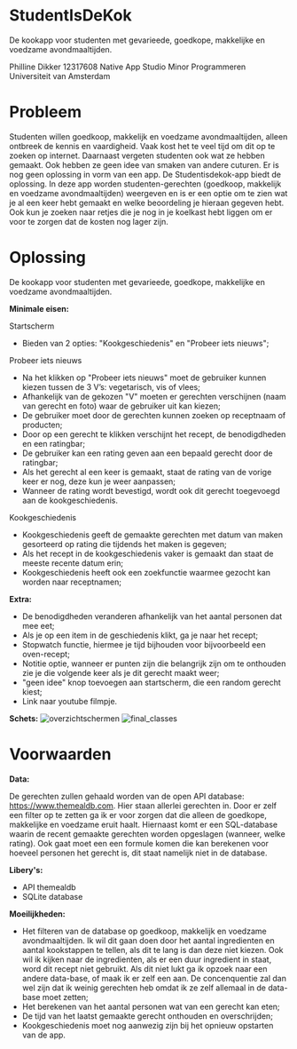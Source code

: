# StudentIsDeKok 

De kookapp voor studenten met gevarieede, goedkope, makkelijke en voedzame avondmaaltijden. 

Philline Dikker 12317608
Native App Studio
Minor Programmeren 
Universiteit van Amsterdam 

# Probleem

Studenten willen goedkoop, makkelijk en voedzame avondmaaltijden, alleen ontbreek de kennis en vaardigheid. Vaak kost het te veel tijd om dit op te zoeken op internet. Daarnaast vergeten studenten ook wat ze hebben gemaakt. Ook hebben ze geen idee van smaken van andere cuturen. Er is nog geen oplossing in vorm van een app. De Studentisdekok-app biedt de oplossing. In deze app worden studenten-gerechten (goedkoop, makkelijk en voedzame avondmaaltijden) weergeven en is er een optie om te zien wat je al een keer hebt gemaakt en welke beoordeling je hieraan gegeven hebt. Ook kun je zoeken naar retjes die je nog in je koelkast hebt liggen om er voor te zorgen dat de kosten nog lager zijn. 

# Oplossing

De kookapp voor studenten met gevarieede, goedkope, makkelijke en voedzame avondmaaltijden. 

<b>Minimale eisen:</b>

Startscherm
-	Bieden van 2 opties: "Kookgeschiedenis" en "Probeer iets nieuws";

Probeer iets nieuws
-	Na het klikken op "Probeer iets nieuws" moet de gebruiker kunnen kiezen tussen de 3 V’s: vegetarisch, vis of vlees;
-	Afhankelijk van de gekozen "V" moeten er gerechten verschijnen (naam van gerecht en foto) waar de gebruiker uit kan kiezen;
-	De gebruiker moet door de gerechten kunnen zoeken op receptnaam of producten;
-	Door op een gerecht te klikken verschijnt het recept, de benodigdheden en een ratingbar;
-   De gebruiker kan een rating geven aan een bepaald gerecht door de ratingbar;
-   Als het gerecht al een keer is gemaakt, staat de rating van de vorige keer er nog, deze kun je weer aanpassen;
-   Wanneer de rating wordt bevestigd, wordt ook dit gerecht toegevoegd aan de kookgeschiedenis. 

Kookgeschiedenis
-   Kookgeschiedenis geeft de gemaakte gerechten met datum van maken gesorteerd op rating die tijdends het maken is gegeven;
-   Als het recept in de kookgeschiedenis vaker is gemaakt dan staat de meeste recente datum erin;
-   Kookgeschiedenis heeft ook een zoekfunctie waarmee gezocht kan worden naar receptnamen; 


<b>Extra:</b>
-	De benodigdheden veranderen afhankelijk van het aantal personen dat mee eet;
-   Als je op een item in de geschiedenis klikt, ga je naar het recept;
-   Stopwatch functie, hiermee je tijd bijhouden voor bijvoorbeeld een oven-recept;
-   Notitie optie, wanneer er punten zijn die belangrijk zijn om te onthouden zie je die volgende keer als je dit gerecht maakt weer;
-   "geen idee" knop toevoegen aan startscherm, die een random gerecht kiest;
-   Link naar youtube filmpje.

<b>Schets:</b>
![overzichtschermen](https://user-images.githubusercontent.com/43133057/51831563-afe59700-22f2-11e9-920d-35aebf17cbf1.png)
![final_classes](https://user-images.githubusercontent.com/43133057/51831571-b3791e00-22f2-11e9-854d-b6eb81006df1.png)

# Voorwaarden 

<b>Data:</b>

De gerechten zullen gehaald worden van de open API database: https://www.themealdb.com. Hier staan allerlei gerechten in. Door er zelf een filter op te zetten ga ik er voor zorgen dat die alleen de goedkope, makkelijke en voedzame eruit haalt. 
Hiernaast komt er een SQL-database waarin de recent gemaakte gerechten worden opgeslagen (wanneer, welke rating). Ook gaat moet een een formule komen die kan berekenen voor hoeveel personen het gerecht is, dit staat namelijk niet in de database. 

<b>Libery's:</b>
- API themealdb
- SQLite database

    
<b>Moeilijkheden:</b>
 - Het filteren van de database op goedkoop, makkelijk en voedzame avondmaaltijden. Ik wil dit gaan doen door het aantal ingredienten  en aantal kookstappen te tellen, als dit te lang is dan deze niet kiezen. Ook wil ik kijken naar de ingredienten, als er een duur ingredient in staat, word dit recept niet gebruikt. Als dit niet lukt ga ik opzoek naar een andere data-base, of maak ik er zelf een aan. De concenquentie zal dan wel zijn dat ik weinig gerechten heb omdat ik ze zelf allemaal in de data-base moet zetten;
 - Het berekenen van het aantal personen wat van een gerecht kan eten;
 - De tijd van het laatst gemaakte gerecht onthouden en overschrijden; 
 - Kookgeschiedenis moet nog aanwezig zijn bij het opnieuw opstarten van de app. 
    
    
    



